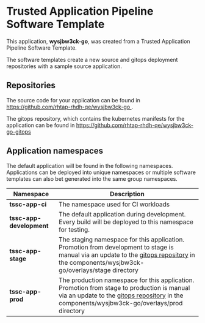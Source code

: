 # Trusted Application Pipeline Software Template

This application, **wysjbw3ck-go**, was created from a Trusted Application Pipeline Software Template.

The software templates create a new source and gitops deployment repositories with a sample source application. 

## Repositories

The source code for your application can be found in [https://github.com/rhtap-rhdh-qe/wysjbw3ck-go ](https://github.com/rhtap-rhdh-qe/wysjbw3ck-go ).
 
The gitops repository, which contains the kubernetes manifests for the application can be found in 
[https://github.com/rhtap-rhdh-qe/wysjbw3ck-go-gitops ](https://github.com/rhtap-rhdh-qe/wysjbw3ck-go-gitops ) 

## Application namespaces 

The default application will be found in the following namespaces. Applications can be deployed into unique namespaces or multiple software templates can also bet generated into the same group namespaces.  

|  Namespace   |  Description   |  
| -------- | -------- |
| **tssc-app-ci** | The namespace used for CI workloads |
| **tssc-app-development** | The default application during development. Every build will be deployed to this namespace for testing. |
| **tssc-app-stage** | The staging namespace for this application. Promotion from development to stage is manual via an update to the [gitops repository](https://github.com/rhtap-rhdh-qe/wysjbw3ck-go-gitops ) in the components/wysjbw3ck-go/overlays/stage directory |
| **tssc-app-prod** | The production namespace for this application. Promotion from stage to production is manual via an update to the [gitops repository](https://github.com/rhtap-rhdh-qe/wysjbw3ck-go-gitops ) in the components/wysjbw3ck-go/overlays/prod directory |